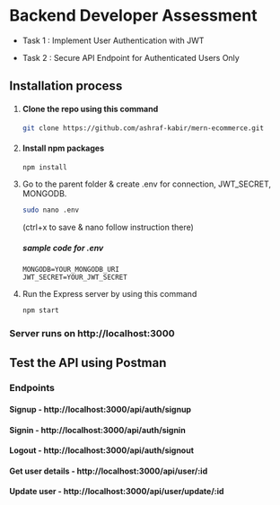 # Backend Developer Assessment

- Task 1 : Implement User Authentication with JWT

- Task 2 : Secure API Endpoint for Authenticated Users Only

## Installation process

1. #### Clone the repo using this command

   ```bash
   git clone https://github.com/ashraf-kabir/mern-ecommerce.git
   ```

2. #### Install npm packages

   ```bash
   npm install
   ```

3. Go to the parent folder & create .env for connection, JWT_SECRET, MONGODB.

   ```bash
   sudo nano .env
   ```

   (ctrl+x to save & nano follow instruction there)

   ##### sample code for .env

   ```env
   MONGODB=YOUR_MONGODB_URI
   JWT_SECRET=YOUR_JWT_SECRET
   ```

4. Run the Express server by using this command

   ```bash
   npm start
   ```

### Server runs on http://localhost:3000

## Test the API using Postman

### Endpoints

#### Signup - http://localhost:3000/api/auth/signup

#### Signin - http://localhost:3000/api/auth/signin

#### Logout - http://localhost:3000/api/auth/signout

#### Get user details - http://localhost:3000/api/user/:id

#### Update user - http://localhost:3000/api/user/update/:id
